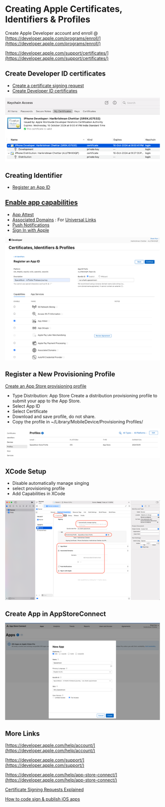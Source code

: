 # Creating Apple Certificates, Identifiers & Profiles

  Create Apple Developer account and enroll @ [https://developer.apple.com/programs/enroll/](https://developer.apple.com/programs/enroll/)

  [https://developer.apple.com/support/certificates/](https://developer.apple.com/support/certificates/)

## Create Developer ID certificates

* [Create a certificate signing request](https://developer.apple.com/help/account/create-certificates/create-a-certificate-signing-request)
* [Create Developer ID certificates](https://developer.apple.com/help/account/create-certificates/create-developer-id-certificates)

![Register](../images/Certificate/keychain.png)

## Creating Identifier

* [Register an App ID](https://developer.apple.com/help/account/manage-identifiers/register-an-app-id)

## [Enable app capabilities](https://developer.apple.com/help/account/reference/supported-capabilities-ios)

* [App Attest](https://developer.apple.com/documentation/devicecheck/establishing_your_app_s_integrity)
* [Associated Domains](https://developer.apple.com/documentation/xcode/configuring-an-associated-domain) : For [Universal Links](https://developer.apple.com/ios/universal-links/)
* [Push Notifications](https://developer.apple.com/help/account/manage-identifiers/enable-app-capabilities#enable-push-notifications)
* [Sign In with Apple](https://developer.apple.com/help/account/configure-app-capabilities/about-sign-in-with-apple)

![Register](../images/Certificate/register.png)

## Register a New Provisioning Profile

[Create an App Store provisioning profile](https://developer.apple.com/help/account/manage-provisioning-profiles/create-an-app-store-provisioning-profile)

* Type Distribution: App Store
Create a distribution provisioning profile to submit your app to the App Store.
* Select App ID
* Select Certificate
* Download and save profile, do not share.
* Copy the profile in ~/Library/MobileDevice/Provisioning Profiles/

![Register](../images/Certificate/profile.png)

## XCode Setup

* Disable automatically manage singing
* select provisioning profile
* Add Capabilities in XCode

![Register](../images/Certificate/xcode.png)

## Create App in AppStoreConnect

![AppStoreConnect](../images/Certificate/appstoreconnect.png)

## More Links

[https://developer.apple.com/help/account/](https://developer.apple.com/help/account/)

[https://developer.apple.com/support/](https://developer.apple.com/support/)

[https://developer.apple.com/help/app-store-connect/](https://developer.apple.com/help/app-store-connect/)

[Certificate Signing Requests Explained](https://developer.apple.com/forums/thread/699268)

[How to code sign & publish iOS apps](https://blog.codemagic.io/how-to-code-sign-publish-ios-apps/)

